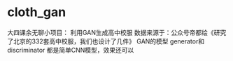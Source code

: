 # cloth_gan

大四课余无聊小项目：
利用GAN生成高中校服
数据来源于：公众号帝都绘《研究了北京的332套高中校服，我们也设计了几件》
GAN的模型  generator和discriminator 都是简单CNN模型，效果还可以

